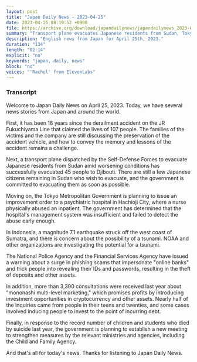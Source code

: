 ```yaml
---
layout: post
title: "Japan Daily News - 2023-04-25"
date: 2023-04-25 08:19:52 +0900
file: https://archive.org/download/japandailynews/japandailynews_2023-04-25.mp3
summary: "Transport plane evacuates Japanese residents from Sudan, Tokyo psychiatric hospital receives improvement order, & more…"
description: "English news from Japan for April 25th, 2023."
duration: "134"
length: "02:14"
explicit: "no"
keywords: "japan, daily, news"
block: "no"
voices: "'Rachel' from ElevenLabs"
---
```


### Transcript

Welcome to Japan Daily News on April 25, 2023. Today, we have several news stories from Japan and around the world.

First, it has been 18 years since the derailment accident on the JR Fukuchiyama Line that claimed the lives of 107 people. The families of the victims and the company are still discussing the preservation of the accident vehicle, and how to convey the memory and lessons of the accident remains a challenge.

Next, a transport plane dispatched by the Self-Defense Forces to evacuate Japanese residents from Sudan amid worsening conditions has successfully evacuated 45 people to Djibouti. There are still a few Japanese citizens remaining in Sudan who wish to evacuate, and the government is committed to evacuating them as soon as possible.

Moving on, the Tokyo Metropolitan Government is planning to issue an improvement order to a psychiatric hospital in Hachioji City, where a nurse physically abused an inpatient. The government has determined that the hospital's management system was insufficient and failed to detect the abuse early enough.

In Indonesia, a magnitude 7.1 earthquake struck off the west coast of Sumatra, and there is concern about the possibility of a tsunami. NOAA and other organizations are investigating the potential for a tsunami.

The National Police Agency and the Financial Services Agency have issued a warning about a surge in phishing scams that impersonate "online banks" and trick people into revealing their IDs and passwords, resulting in the theft of deposits and other assets.

In addition, more than 3,300 consultations were received last year about "mononashi multi-level marketing," which promises profits by introducing investment opportunities in cryptocurrency and other assets. Nearly half of the inquiries came from people in their teens and twenties, and some cases involved inducing people to invest to the point of incurring debt.

Finally, in response to the record number of children and students who died by suicide last year, the government is planning to establish a new meeting to strengthen measures by the relevant ministries and agencies, including the Child and Family Agency.

And that's all for today's news. Thanks for listening to Japan Daily News.

